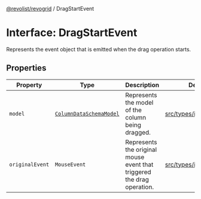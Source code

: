 [@revolist/revogrid](README.md) / DragStartEvent

# Interface: DragStartEvent

Represents the event object that is emitted when the drag operation starts.

## Properties

| Property | Type | Description | Defined in |
| ------ | ------ | ------ | ------ |
| `model` | [`ColumnDataSchemaModel`](TypeAlias.ColumnDataSchemaModel.md) | Represents the model of the column being dragged. | [src/types/interfaces.ts:663](https://github.com/revolist/revogrid/blob/73f8a5d0a8436a360d4f96a23968accd54f79b44/src/types/interfaces.ts#L663) |
| `originalEvent` | `MouseEvent` | Represents the original mouse event that triggered the drag operation. | [src/types/interfaces.ts:658](https://github.com/revolist/revogrid/blob/73f8a5d0a8436a360d4f96a23968accd54f79b44/src/types/interfaces.ts#L658) |

